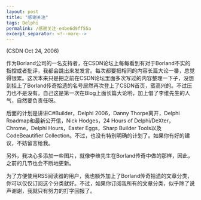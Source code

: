 ```yaml
---
layout: post
title: "感谢关注"
tags: Delphi
permalink: /感谢关注-e4be6d9ff55a
excerpt_separator: <!--more-->
---
```

(CSDN Oct 24, 2006)

作为Borland公司的一名支持者，在CSDN论坛上每每看到有对于Borland不实的指控或者批评，我都会跳出来发发言。每次都要把相同的内容长篇大论一番，总觉得很累。这次本来只是把之前在CSDN论坛里面多次写过的内容整理一下子，没想到挂上了Borland传奇拾遗的名号居然再次登上了CSDN首页，蛮高兴的。不过压力也不是没有。自己这是第一次在Blog上面长篇大论哟，加上借了李维先生的人气，自然要负责任呀。
<!--more-->

后面的计划是讲讲C#Builder，Delphi 2006，Danny Thorpe离开，Delphi Roadmap和最新公开信，Nick Hodges，24 Hours of Delphi/DeXter，Chrome，Delphi Hours，Easter Eggs，Sharp Builder Tools以及CodeBeautifier Collection。不过，也没有特别明确的计划了。如果你有好的建议，不妨留言给我。

另外，我决心多添加一些图片，就像李维先生在Borland传奇中做的那样，因此，之前的几节也会不断地更新。

为了方便使用RSS阅读器的用户，我也额外加上了Borland传奇拾遗的文章分类，你可以仅仅订阅这个分类就好。不过，如果你订阅我所有的文章分类，似乎除了说声谢谢，我就只有努力的打字回报了。
